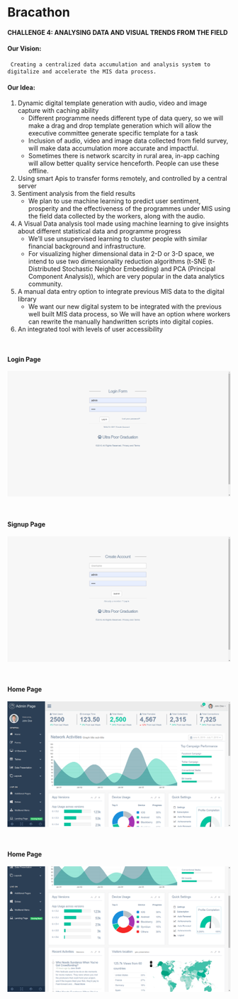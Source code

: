 # Bracathon #

#### CHALLENGE 4: ANALYSING DATA AND VISUAL TRENDS FROM THE FIELD ####

#### Our Vision: ####
     Creating a centralized data accumulation and analysis system to digitalize and accelerate the MIS data process.


#### Our Idea: ####
1. Dynamic digital template generation with audio, video and image capture with caching ability
	- Different programme needs different type of data query, so we will make a drag and drop template generation which will allow the executive committee generate specific template for a task
	- Inclusion of audio, video and image data collected from field survey, will make data accumulation more accurate and impactful.
	- Sometimes there is network scarcity in rural area, in-app caching will allow better quality service henceforth. People can use these offline. 
2. Using smart Apis to transfer forms remotely, and controlled by a central server
3. Sentiment analysis from the field results
	- We plan to use machine learning to predict user sentiment, prosperity and the effectiveness of the programmes under MIS using the field data collected by the workers, along with the audio.
4. A Visual Data analysis tool made using machine learning to give insights about different statistical data and programme progress
	- We’ll use unsupervised learning to cluster people with similar financial background and infrastructure.
	- For visualizing higher dimensional data in 2-D or 3-D space, we intend to use two dimensionality reduction algorithms (t-SNE (t-Distributed Stochastic Neighbor Embedding) and PCA (Principal Component Analysis)), which are very popular in the data analytics community. 
5. A manual data entry option to integrate previous MIS data to the digital library
	- We want our new digital system to be integrated with the previous well built MIS data process, so We will have an option where workers can rewrite the manually handwritten scripts into digital copies.
6. An integrated tool with levels of user accessibility




&nbsp;  &nbsp;  &nbsp;  &nbsp;  &nbsp;

#### Login Page ####

![Login](https://github.com/snat1505027/Bracathon/blob/master/Demo/Screenshot%20from%202019-07-07%2006-51-16.png)




&nbsp;  &nbsp;  &nbsp;  &nbsp;  &nbsp;

#### Signup Page ####

![Signup](https://github.com/snat1505027/Bracathon/blob/master/Demo/Screenshot%20from%202019-07-07%2006-51-23.png)





&nbsp;  &nbsp;  &nbsp;  &nbsp;  &nbsp;

#### Home Page ####

![Homepage](https://github.com/snat1505027/Bracathon/blob/master/Demo/Screenshot%20from%202019-07-07%2006-38-18.png)





&nbsp;  &nbsp;  &nbsp;  &nbsp;  &nbsp;

#### Home Page ####

![Homepage2](https://github.com/snat1505027/Bracathon/blob/master/Demo/Screenshot%20from%202019-07-07%2006-17-21.png)







